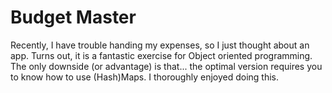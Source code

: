 # Budget Master

Recently, I have trouble handing my expenses, so I just thought about an app. Turns out, it is a fantastic exercise for Object oriented programming. The only downside (or advantage) is that... the optimal version requires you to know how to use (Hash)Maps. I thoroughly enjoyed doing this. 
